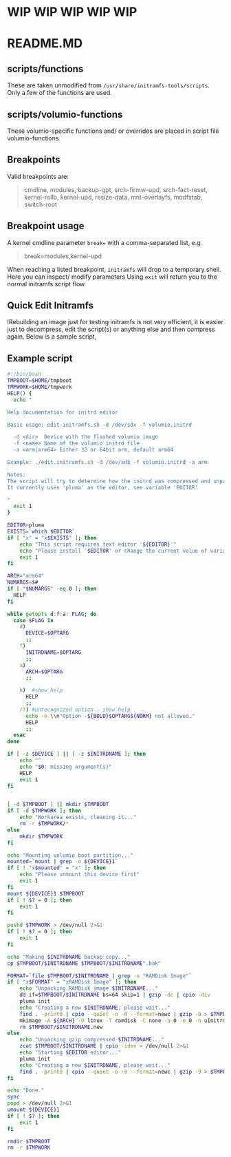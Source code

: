 # WIP WIP WIP WIP WIP
# README.MD

## scripts/functions
These are taken unmodified from `/usr/share/initramfs-tools/scripts`.
Only a few of the functions are used.

## scripts/volumio-functions
These volumio-specific functions and/ or overrides are placed in script file volumio-functions

## Breakpoints
Valid breakpoints are:
> cmdline, modules, backup-gpt, srch-firmw-upd, srch-fact-reset, kernel-rollb, kernel-upd, resize-data, mnt-overlayfs, modfstab, switch-root

## Breakpoint usage
A kernel cmdline parameter `break=` with a comma-separated list, e.g.

> break=modules,kernel-upd

When reaching a listed breakpoint, `initramfs` will drop to a temporary shell.
Here you can inspect/ modify parameters
Using `exit` will return you to the normal initramfs script flow.





## Quick Edit Initramfs

IRebuilding an image just for testing initramfs is not very efficient, it is easier just to decompress, edit the script(s) or anything else and then compress again.
Below is a sample script,


## Example script


```bash
#!/bin/bash
TMPBOOT=$HOME/tmpboot
TMPWORK=$HOME/tmpwork
HELP() {
  echo "

Help documentation for initrd editor

Basic usage: edit-initramfs.sh -d /dev/sdx -f volumio.initrd

  -d <dir>	Device with the flashed volumio image
  -f <name>	Name of the volumio initrd file
  -a <arm|arm64> Either 32 or 64bit arm, default arm64

Example: ./edit.initramfs.sh -d /dev/sdb -f volumio.initrd -a arm

Notes:
The script will try to determine how the initrd was compressed and unpack/ repack accordingly
It currently uses 'pluma' as the editor, see variable 'EDITOR'

"
  exit 1
}

EDITOR=pluma
EXISTS=`which $EDITOR`
if [ "x" = "x$EXISTS" ]; then
	echo "This script requires text editor '${EDITOR}'"
    echo "Please install '$EDITOR' or change the current value of variable EDITOR"
	exit 1
fi

ARCH="arm64"
NUMARGS=$#
if [ "$NUMARGS" -eq 0 ]; then
  HELP
fi

while getopts d:f:a: FLAG; do
  case $FLAG in
    d)
      DEVICE=$OPTARG
      ;;
    f)
      INITRDNAME=$OPTARG
      ;;
    a)
      ARCH=$OPTARG
      ;;

    h)  #show help
      HELP
      ;;
    /?) #unrecognized option - show help
      echo -e \\n"Option -${BOLD}$OPTARG${NORM} not allowed."
      HELP
      ;;
  esac
done

if [ -z $DEVICE ] || [ -z $INITRDNAME ]; then
	echo ""
	echo "$0: missing argument(s)"
	HELP
	exit 1
fi


[ -d $TMPBOOT ] || mkdir $TMPBOOT
if [ -d $TMPWORK ]; then
	echo "Workarea exists, cleaning it..."
	rm -r $TMPWORK/*
else
	mkdir $TMPWORK
fi

echo "Mounting volumio boot partition..."
mounted=`mount | grep -o ${DEVICE}1`
if [ ! "x$mounted" = "x" ]; then
	echo "Please unmount this device first"
	exit 1
fi
mount ${DEVICE}1 $TMPBOOT
if [ ! $? = 0 ]; then
	exit 1
fi

pushd $TMPWORK > /dev/null 2>&1
if [ ! $? = 0 ]; then
	exit 1
fi

echo "Making $INITRDNAME backup copy..."
cp $TMPBOOT/$INITRDNAME $TMPBOOT/$INITRDNAME".bak"

FORMAT=`file $TMPBOOT/$INITRDNAME | grep -o "RAMDisk Image"`
if [ "x$FORMAT" = "xRAMDisk Image" ]; then
	echo "Unpacking RAMDisk image $INITRDNAME..."
	dd if=$TMPBOOT/$INITRDNAME bs=64 skip=1 | gzip -dc | cpio -div
	pluma init
	echo "Creating a new $INITRDNAME, please wait..."
	find . -print0 | cpio --quiet -o -0 --format=newc | gzip -9 > $TMPBOOT/$INITRDNAME.new
	mkimage -A ${ARCH} -O linux -T ramdisk -C none -a 0 -e 0 -n uInitrd -d $TMPBOOT/$INITRDNAME.new $TMPBOOT/$INITRDNAME
	rm $TMPBOOT/$INITRDNAME.new
else
	echo "Unpacking gzip compressed $INITRDNAME..."
	zcat $TMPBOOT/$INITRDNAME | cpio -idmv > /dev/null 2>&1
	echo "Starting $EDITOR editor..."
	pluma init
	echo "Creating a new $INITRDNAME, please wait..."
	find . -print0 | cpio --quiet -o -0 --format=newc | gzip -9 > $TMPBOOT/$INITRDNAME
fi

echo "Done."
sync
popd > /dev/null 2>&1
umount ${DEVICE}1
if [ ! $? ]; then
	exit 1
fi

rmdir $TMPBOOT
rm -r $TMPWORK
```
